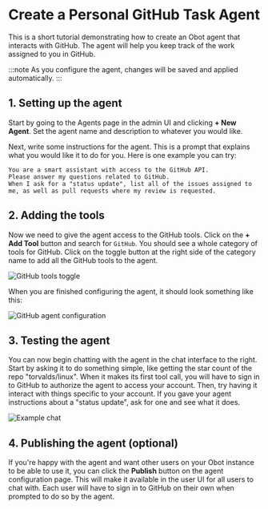 # Create a Personal GitHub Task Agent

This is a short tutorial demonstrating how to create an Obot agent that interacts with GitHub. The agent will help you keep track of the work assigned to you in GitHub.

:::note
As you configure the agent, changes will be saved and applied automatically.
:::

## 1. Setting up the agent

Start by going to the Agents page in the admin UI and clicking **+ New Agent**.
Set the agent name and description to whatever you would like.

Next, write some instructions for the agent.
This is a prompt that explains what you would like it to do for you.
Here is one example you can try:

```text
You are a smart assistant with access to the GitHub API.
Please answer my questions related to GitHub.
When I ask for a "status update", list all of the issues assigned to me, as well as pull requests where my review is requested.
```

## 2. Adding the tools

Now we need to give the agent access to the GitHub tools.
Click on the **+ Add Tool** button and search for `GitHub`.
You should see a whole category of tools for GitHub.
Click on the toggle button at the right side of the category name to add all the GitHub tools to the agent.

![GitHub tools toggle](../../static/img/tutorials/github-agent/github-tools.png)

When you are finished configuring the agent, it should look something like this:

![GitHub agent configuration](../../static/img/tutorials/github-agent/github-agent-config.png)

## 3. Testing the agent

You can now begin chatting with the agent in the chat interface to the right.
Start by asking it to do something simple, like getting the star count of the repo "torvalds/linux".
When it makes its first tool call, you will have to sign in to GitHub to authorize the agent to access your account.
Then, try having it interact with things specific to your account.
If you gave your agent instructions about a "status update", ask for one and see what it does.

![Example chat](../../static/img/tutorials/github-agent/github-chat-example.png)

## 4. Publishing the agent (optional)

If you're happy with the agent and want other users on your Obot instance to be able to use it,
you can click the **Publish** button on the agent configuration page.
This will make it available in the user UI for all users to chat with.
Each user will have to sign in to GitHub on their own when prompted to do so by the agent.
